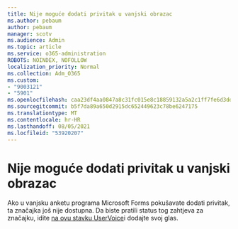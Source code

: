 ```yaml
---
title: Nije moguće dodati privitak u vanjski obrazac
ms.author: pebaum
author: pebaum
manager: scotv
ms.audience: Admin
ms.topic: article
ms.service: o365-administration
ROBOTS: NOINDEX, NOFOLLOW
localization_priority: Normal
ms.collection: Adm_O365
ms.custom:
- "9003121"
- "5901"
ms.openlocfilehash: caa23df4aa0847a8c31fc015e8c18859132a5a2c1ff7fe6d3dd98357671c3435
ms.sourcegitcommit: b5f7da89a650d2915dc652449623c78be6247175
ms.translationtype: MT
ms.contentlocale: hr-HR
ms.lasthandoff: 08/05/2021
ms.locfileid: "53920207"
---
```

# <a name="unable-to-add-an-attachment-to-an-externally-facing-form"></a>Nije moguće dodati privitak u vanjski obrazac

Ako u vanjsku anketu programa Microsoft Forms pokušavate dodati privitak, ta značajka još nije dostupna. Da biste pratili status tog zahtjeva za značajku, idite [na ovu stavku UserVoice](https://go.microsoft.com/fwlink/?linkid=2133069)i dodajte svoj glas.
